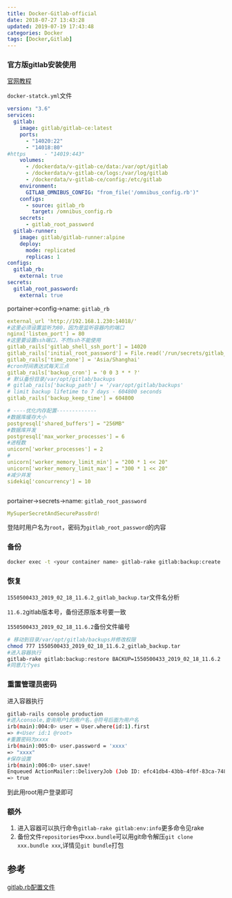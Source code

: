 ```yaml
---
title: Docker-Gitlab-official
date: 2018-07-27 13:43:28
updated: 2019-07-19 17:43:48
categories: Docker
tags: [Docker,Gitlab]
---
```


### 官方版gitlab安装使用

[官网教程](https://docs.gitlab.com/omnibus/docker/)

`docker-statck.yml`文件

```yaml
version: "3.6"
services:
  gitlab:
    image: gitlab/gitlab-ce:latest
    ports:
      - "14020:22"
      - "14018:80"
#https      - "14019:443"
    volumes:
      - /dockerdata/v-gitlab-ce/data:/var/opt/gitlab
      - /dockerdata/v-gitlab-ce/logs:/var/log/gitlab
      - /dockerdata/v-gitlab-ce/config:/etc/gitlab
    environment:
      GITLAB_OMNIBUS_CONFIG: "from_file('/omnibus_config.rb')"
    configs:
      - source: gitlab_rb
        target: /omnibus_config.rb
    secrets:
      - gitlab_root_password
  gitlab-runner:
    image: gitlab/gitlab-runner:alpine
    deploy:
      mode: replicated
      replicas: 1
configs:
  gitlab_rb:
    external: true
secrets:
  gitlab_root_password:
    external: true
```

portainer->config->name: `gitlab_rb`

```yaml
external_url 'http://192.168.1.230:14018/'
#这里必须设置监听为80，因为是监听容器内的端口
nginx['listen_port'] = 80
#这里要设置ssh端口，不然ssh不能使用
gitlab_rails['gitlab_shell_ssh_port'] = 14020
gitlab_rails['initial_root_password'] = File.read('/run/secrets/gitlab_root_password')
gitlab_rails['time_zone'] = 'Asia/Shanghai'
#cron时间表达式每天三点
gitlab_rails['backup_cron'] = '0 0 3 * * ?'
# 默认备份目录/var/opt/gitlab/backups
# gitlab_rails['backup_path'] = '/var/opt/gitlab/backups'
# limit backup lifetime to 7 days - 604800 seconds
gitlab_rails['backup_keep_time'] = 604800

# ----优化内存配置-------------
#数据库缓存大小
postgresql['shared_buffers'] = "256MB"
#数据库并发
postgresql['max_worker_processes'] = 6
#进程数
unicorn['worker_processes'] = 2
#
unicorn['worker_memory_limit_min'] = "200 * 1 << 20"
unicorn['worker_memory_limit_max'] = "300 * 1 << 20"
#减少并发
sidekiq['concurrency'] = 10



```

portainer->secrets->name: `gitlab_root_password`

```yaml
MySuperSecretAndSecurePass0rd!
```

登陆时用户名为`root`，密码为`gitlab_root_password`的内容

### 备份

```sh
docker exec -t <your container name> gitlab-rake gitlab:backup:create
```

### 恢复

`1550500433_2019_02_18_11.6.2_gitlab_backup.tar`文件名分析

`11.6.2`gitlab版本号，备份还原版本号要一致

`1550500433_2019_02_18_11.6.2`备份文件编号

```bash
# 移动到目录/var/opt/gitlab/backups并修改权限
chmod 777 1550500433_2019_02_18_11.6.2_gitlab_backup.tar
#进入容器执行
gitlab-rake gitlab:backup:restore BACKUP=1550500433_2019_02_18_11.6.2
#同意几个yes
```

### 重置管理员密码

进入容器执行

```bash
gitlab-rails console production
#进入console,查询用户1的用户名，@符号后面为用户名
irb(main):004:0> user = User.where(id:1).first
=> #<User id:1 @root>
#重置密码为xxxx
irb(main):005:0> user.password = 'xxxx'
=> "xxxx"
#保存设置
irb(main):006:0> user.save!
Enqueued ActionMailer::DeliveryJob (Job ID: efc41db4-43bb-4f0f-83ca-7481611c2ff4) to Sidekiq(mailers) with arguments: "DeviseMailer", "password_change", "deliver_now", #<GlobalID:0x00007fea66e486f0 @uri=#<URI::GID gid://gitlab/User/1>>
=> true
```

到此用root用户登录即可



### 额外

1. 进入容器可以执行命令`gitlab-rake gitlab:env:info`更多命令见rake
2. 备份文件`repositories`中`xxx.bundle`可以用git命令解压`git clone xxx.bundle xxx`,详情见`git bundle`打包

## 参考

[gitlab.rb配置文件](https://gitlab.com/gitlab-org/omnibus-gitlab/blob/master/files/gitlab-config-template/gitlab.rb.template)

